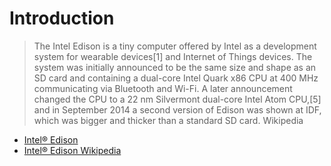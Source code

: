 Introduction
==

> The Intel Edison is a tiny computer offered by Intel as a development system for wearable devices[1] and Internet of Things devices. The system was initially announced to be the same size and shape as an SD card and containing a dual-core Intel Quark x86 CPU at 400 MHz communicating via Bluetooth and Wi-Fi. A later announcement changed the CPU to a 22 nm Silvermont dual-core Intel Atom CPU,[5] and in September 2014 a second version of Edison was shown at IDF, which was bigger and thicker than a standard SD card. Wikipedia

- [Intel® Edison](http://www.intel.com/content/www/us/en/do-it-yourself/edison.html)
- [Intel® Edison Wikipedia](https://en.wikipedia.org/wiki/Intel_Edison)

